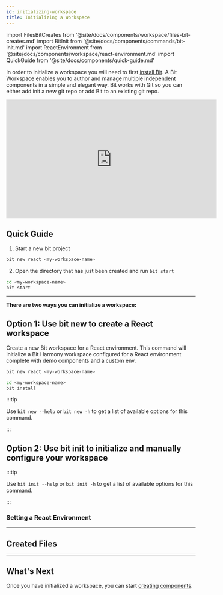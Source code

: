 ```yaml
---
id: initializing-workspace
title: Initializing a Workspace
---
```


import FilesBitCreates from '@site/docs/components/workspace/files-bit-creates.md'
import BitInit from '@site/docs/components/commands/bit-init.md'
import ReactEnvironment from '@site/docs/components/workspace/react-environment.md'
import QuickGuide from '@site/docs/components/quick-guide.md'

In order to initialize a workspace you will need to first [install Bit](installing-bit). A Bit Workspace enables you to author and manage multiple independent components in a simple and elegant way. Bit works with Git so you can either add init a new git repo or add Bit to an existing git repo.

<iframe width="560" height="315" src="https://www.youtube.com/embed/7afMBwj5fR4?start=135" title="Let's Build with Bit" frameborder="0" allow="accelerometer; autoplay; clipboard-write; encrypted-media; gyroscope; picture-in-picture" allowfullscreen></iframe>

## Quick Guide

<QuickGuide />

1. Start a new bit project

```bash
bit new react <my-workspace-name>
```

2. Open the directory that has just been created and run `bit start`

```bash
cd <my-workspace-name>
bit start
```

---

**There are two ways you can initialize a workspace:**

## Option 1: Use bit new to create a React workspace

Create a new Bit workspace for a React environment. This command will initialize a Bit Harmony workspace configured for a React environment complete with demo components and a custom env.

```bash
bit new react <my-workspace-name>
```

```bash
cd <my-workspace-name>
bit install
```

:::tip

Use `bit new --help` or `bit new -h` to get a list of available options for this command.

:::

## Option 2: Use bit init to initialize and manually configure your workspace

<BitInit />

:::tip

Use `bit init --help` or `bit init -h` to get a list of available options for this command.

:::

### Setting a React Environment

<ReactEnvironment />

---

## Created Files

<FilesBitCreates />

---

## What's Next

Once you have initialized a workspace, you can start [creating components](creating-components).
